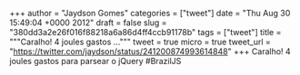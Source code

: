 
+++
author = "Jaydson Gomes"
categories = ["tweet"]
date = "Thu Aug 30 15:49:04 +0000 2012"
draft = false
slug = "380dd3a2e26f016f88218a6a86d4ff4ccb91178b"
tags = ["tweet"]
title = """Caralho! 4 joules gastos ..."""
tweet = true
micro = true
tweet_url = "https://twitter.com/jaydson/status/241200874993614848"
+++
Caralho! 4 joules gastos para parsear o jQuery #BrazilJS
